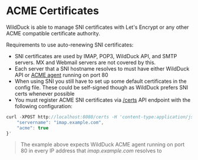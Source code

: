 # ACME Certificates

WildDuck is able to manage SNI certificates with Let's Encrypt or any other ACME compatible certificate authority.

Requirements to use auto-renewing SNI certificates:

-   SNI certificates are used by IMAP, POP3, WildDuck API, and SMTP servers. MX and Webmail servers are not covered by this.
-   Each server that a SNI hostname resolves to must have either WildDuck API or [ACME agent](https://github.com/nodemailer/wildduck/blob/b46293aba8a112842431336f9c62557b6c66d971/config/acme.toml#L23) running on port 80
-   When using SNI you still have to set up some default certificates in the config file. These could be self-signed though as WildDuck prefers SNI certs whenever possible
-   You must register ACME SNI certificates via [/certs](https://docs.wildduck.email/api/#operation/updateTLSCertificate) API endpoint with the following configuration:

```js
curl -XPOST http://localhost:8080/certs -H 'content-type:application/json' -d'{
    "servername": "imap.example.com",
    "acme": true
}'
```

> The example above expects WildDuck ACME agent running on port 80 in every IP address that _imap.example.com_ resolves to
